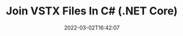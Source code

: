---
############################# Static ############################
layout: "auto-gen"
date: 2022-03-02T16:42:07
draft: false

############################# Head ############################
head_title: "Join VSTX Files into One in C# (.NET Core) - VSTX Merger"
head_description: "Join multiple VSTX files into a single file using C# .NET documents merger API. Join specific pages or page ranges from various documents to a single document."

############################# Header ############################
title: "Join VSTX Files In C# (.NET Core)"
description: "Join multiple VSTX files into a single file using C# .NET documents merger API. Join selected pages or page ranges from various source documents into a single resultant document."
bg_image: "https://cms.admin.containerize.com/templates/aspose/App_Themes/V3/images/bg/header1.png"
bg_overlay: false
button:
    enable: true
    icon: "fas fa-arrow-down"
    label: "Download Free Trial"
    link: "https://downloads.groupdocs.com/merger/net"

############################# SubMenu ############################
submenu:
    enable: true

    left:
        img_alt: "GroupDocs.Merger for .NET"
        image: "https://cms.admin.containerize.com/templates/groupdocs/images/product-logos/90x90-noborder/groupdocs-merger-net.png"
        product: "GroupDocs.Merger"
        platform: ".NET"

    middle:
        button:

            # button loop
            - link: "https://apireference.groupdocs.com/merger/net"
              text: "API Reference"

            # button loop
            - link: "https://github.com/groupdocs-merger"
              text: "Code Examples"

            # button loop
            - link: "https://products.groupdocs.app/merger/family"
              text: "Live Demos"

            # button loop
            - link: "https://purchase.groupdocs.com/pricing/merger/net"
              text: "Pricing"

    right:
        link_download: "https://downloads.groupdocs.com/merger"
        link_learn: "https://docs.groupdocs.com/merger/net"
        link_buy: "https://purchase.groupdocs.com"

############################# About ############################
about:
    enable: true
    title: "About GroupDocs.Merger for .NET API"
    content: |
        [GroupDocs.Merger for .NET](https://products.groupdocs.com/merger/net) offers a simple solution to safely Join & split between a wide range of document formats including PDF, Microsoft Office (Word, Excel, PowerPoint, OneNote), OpenDocument, HTML, images and many others within .NET applications. By adding just a few lines of the code, perform several document operations such as move, remove, rotate, swap, extract or change the orientation of pages within the documents. The documents merging API also supports previewing document pages as an image to analyse the document structure, formatting and content on the page.
        
        GroupDocs.Merger APIs are well supported on all major operating systems and platforms including .NET Framework, .NET Standard, .NET Core, Mono and Xamarin.

############################# Steps ############################
steps:
    enable: true
    title_left: "How to Join Multiple VSTX Files"
    content_left: |
        [GroupDocs.Merger](https://products.groupdocs.com/merger/net) makes it easy for .NET developers to join two or more VSTX files within their applications by implementing a few easy steps.

        *   Create new instance of <mark>**Merger**</mark> class and pass source document path as a constructor parameter.
        *   Call <mark>**Join**</mark> method of <mark>**Merger**</mark> class instance and pass second source document path.
        *   Call <mark>**Save**</mark> method of <mark>**Merger**</mark> class instance to save the merged document.
        
    title_right: "System Requirements"
    content_right: |
        GroupDocs.Merger for .NET APIs are supported on all major platforms and operating systems. Before executing the code below, please make sure that you have the following prerequisites installed on your system.

        *   Operating Systems: Microsoft Windows, Linux, MacOS
        *   Development Environments: Visual Studio, Xamarin, MonoDevelop
        *   Frameworks: .NET Framework, .NET Standard, .NET Core, Mono
        *   Download the latest version of GroupDocs.Merger for .NET from [Nuget](https://www.nuget.org/packages/GroupDocs.Merger)
        
    code: |
        ```cs
        // Join VSTX files using GroupDocs.Merger for .NET API
        // Instantiate Merger with input VSTX document
        using (Merger merger = new Merger("input1.vstx"))
        {
            // Call Join method of Merger class instance and pass second source document path
            merger.Join("input2.vstx");
            
            // Call Save method of Merger class instance to save merged document
            merger.Save("merged-file.vstx");
        }
        ```

############################# Demos ############################
demos:
    enable: true
    title: "Live Demos - Online App to Join Documents"
    content: |
        Join more than one VSTX files right now by visiting [GroupDocs.Merger Live Demos](https://products.groupdocs.app/merger/total) website.  
        The live demo has the following benefits
        
############################# About Formats ############################
about_formats:
    enable: true
    format:
        # format loop
        - icon: "far fa-file-alt"
          title: "About VSTX File Format"
          content: |
            Files with VSTX extensions are drawing template files created with Microsoft Visio 2013 and above. These VSTX files provide a starting point for creating Visio drawings, saved as VSDX files, with default layout and settings. In general, Visio files are used to create drawings that contain visual objects, flow charts, UML diagrams, information flow, organizational charts, software diagrams, network layout, database models, objects mapping, and other similar information.

          link: "https://docs.fileformat.com/image/vstx/"

############################# More Formats ############################
more_formats:
    enable: true
    title: "Joining Other Document Formats"
    content: |
        .NET documents merger API for file formats and images. Join some of the popular document formats together as stated below.
    format: 
        # format loop
        - name: "Join BMP Files"
          link: "https://products.groupdocs.com/merger/net/join/bmp/"
          description: "Bitmap File Format"

        # format loop
        - name: "Join CSV Files"
          link: "https://products.groupdocs.com/merger/net/join/csv/"
          description: "Comma Separated Values File"

        # format loop
        - name: "Join DOC Files"
          link: "https://products.groupdocs.com/merger/net/join/doc/"
          description: "Microsoft Word Document"

        # format loop
        - name: "Join DOCM Files"
          link: "https://products.groupdocs.com/merger/net/join/docm/"
          description: "Microsoft Word Macro-Enabled Document"

        # format loop
        - name: "Join DOCX Files"
          link: "https://products.groupdocs.com/merger/net/join/docx/"
          description: "Microsoft Word Open XML Document"

        # format loop
        - name: "Join DOT Files"
          link: "https://products.groupdocs.com/merger/net/join/dot/"
          description: "Microsoft Word Document Template"

        # format loop
        - name: "Join DOTM Files"
          link: "https://products.groupdocs.com/merger/net/join/dotm/"
          description: "Microsoft Word Macro-Enabled Template"

        # format loop
        - name: "Join DOTX Files"
          link: "https://products.groupdocs.com/merger/net/join/dotx/"
          description: "Word Open XML Document Template"

        # format loop
        - name: "Join EPUB Files"
          link: "https://products.groupdocs.com/merger/net/join/epub/"
          description: "Digital E-Book File Format"

        # format loop
        - name: "Join HTML Files"
          link: "https://products.groupdocs.com/merger/net/join/html/"
          description: "Hyper Text Markup Language"

        # format loop
        - name: "Join MHT Files"
          link: "https://products.groupdocs.com/merger/net/join/mht/"
          description: "MIME Encapsulation of Aggregate HTML"

        # format loop
        - name: "Join MHTML Files"
          link: "https://products.groupdocs.com/merger/net/join/mhtml/"
          description: "MIME Encapsulation of Aggregate HTML"

        # format loop
        - name: "Join ODP Files"
          link: "https://products.groupdocs.com/merger/net/join/odp/"
          description: "OpenDocument Presentation File Format"

        # format loop
        - name: "Join ODS Files"
          link: "https://products.groupdocs.com/merger/net/join/ods/"
          description: "Open Document Spreadsheet"

        # format loop
        - name: "Join ODT Files"
          link: "https://products.groupdocs.com/merger/net/join/odt/"
          description: "Open Document Text"

        # format loop
        - name: "Join OTP Files"
          link: "https://products.groupdocs.com/merger/net/join/otp/"
          description: "Origin Graph Template"

        # format loop
        - name: "Join OTT Files"
          link: "https://products.groupdocs.com/merger/net/join/ott/"
          description: "Open Document Template"

        # format loop
        - name: "Join PDF Files"
          link: "https://products.groupdocs.com/merger/net/join/pdf/"
          description: "Portable Document"

        # format loop
        - name: "Join PNG Files"
          link: "https://products.groupdocs.com/merger/net/join/png/"
          description: "Portable Network Graphic"

        # format loop
        - name: "Join POTM Files"
          link: "https://products.groupdocs.com/merger/net/join/potm/"
          description: "Microsoft PowerPoint Template"

        # format loop
        - name: "Join POTX Files"
          link: "https://products.groupdocs.com/merger/net/join/potx/"
          description: "Microsoft PowerPoint Open XML Template"

        # format loop
        - name: "Join PPS Files"
          link: "https://products.groupdocs.com/merger/net/join/pps/"
          description: "Microsoft PowerPoint Slide Show"

        # format loop
        - name: "Join PPSM Files"
          link: "https://products.groupdocs.com/merger/net/join/ppsm/"
          description: "Microsoft PowerPoint Slide Show"

        # format loop
        - name: "Join PPSX Files"
          link: "https://products.groupdocs.com/merger/net/join/ppsx/"
          description: "PowerPoint Open XML Slide Show"

        # format loop
        - name: "Join PPT Files"
          link: "https://products.groupdocs.com/merger/net/join/ppt/"
          description: "PowerPoint Presentation"

        # format loop
        - name: "Join PPTM Files"
          link: "https://products.groupdocs.com/merger/net/join/pptm/"
          description: "Microsoft PowerPoint Presentation"

        # format loop
        - name: "Join PPTX Files"
          link: "https://products.groupdocs.com/merger/net/join/pptx/"
          description: "PowerPoint Open XML Presentation"

        # format loop
        - name: "Join PS Files"
          link: "https://products.groupdocs.com/merger/net/join/ps/"
          description: "PostScript (PS)"

        # format loop
        - name: "Join RTF Files"
          link: "https://products.groupdocs.com/merger/net/join/rtf/"
          description: "Rich Text File Format"

        # format loop
        - name: "Join TEX Files"
          link: "https://products.groupdocs.com/merger/net/join/tex/"
          description: "LaTeX Source Document"

        # format loop
        - name: "Join TIF Files"
          link: "https://products.groupdocs.com/merger/net/join/tif/"
          description: "Tagged Image File Format"

        # format loop
        - name: "Join TIFF Files"
          link: "https://products.groupdocs.com/merger/net/join/tiff/"
          description: "Tagged Image File Format"

        # format loop
        - name: "Join TSV Files"
          link: "https://products.groupdocs.com/merger/net/join/tsv/"
          description: "Tab Separated Values File"

        # format loop
        - name: "Join TXT Files"
          link: "https://products.groupdocs.com/merger/net/join/txt/"
          description: "Plain Text File Format"

        # format loop
        - name: "Join VDX Files"
          link: "https://products.groupdocs.com/merger/net/join/vdx/"
          description: "Microsoft Visio XML Drawing File Format"

        # format loop
        - name: "Join VSDM Files"
          link: "https://products.groupdocs.com/merger/net/join/vsdm/"
          description: "Visio Macro-Enabled Drawing"

        # format loop
        - name: "Join VSDX Files"
          link: "https://products.groupdocs.com/merger/net/join/vsdx/"
          description: "Microsoft Visio File Format"

        # format loop
        - name: "Join VSSM Files"
          link: "https://products.groupdocs.com/merger/net/join/vssm/"
          description: "Microsoft Visio Macro Enabled File Format"

        # format loop
        - name: "Join VSSX Files"
          link: "https://products.groupdocs.com/merger/net/join/vssx/"
          description: "Visio Stencil File Format"

        # format loop
        - name: "Join VSTM Files"
          link: "https://products.groupdocs.com/merger/net/join/vstm/"
          description: "Visio Macro-Enabled Drawing Template"

        # format loop
        - name: "Join VSX Files"
          link: "https://products.groupdocs.com/merger/net/join/vsx/"
          description: "Vector Scalar Extension"

        # format loop
        - name: "Join VTX Files"
          link: "https://products.groupdocs.com/merger/net/join/vtx/"
          description: "Microsoft Visio Drawing Template"

        # format loop
        - name: "Join XLAM Files"
          link: "https://products.groupdocs.com/merger/net/join/xlam/"
          description: "Microsoft Excel Macro-Enabled Add-In"

        # format loop
        - name: "Join XLS Files"
          link: "https://products.groupdocs.com/merger/net/join/xls/"
          description: "Microsoft Excel Binary File Format"

        # format loop
        - name: "Join XLSB Files"
          link: "https://products.groupdocs.com/merger/net/join/xlsb/"
          description: "Microsoft Excel Binary Spreadsheet File"

        # format loop
        - name: "Join XLSM Files"
          link: "https://products.groupdocs.com/merger/net/join/xlsm/"
          description: "Microsoft Excel Macro-Enabled Spreadsheet"

        # format loop
        - name: "Join XLSX Files"
          link: "https://products.groupdocs.com/merger/net/join/xlsx/"
          description: "Microsoft Excel Open XML Spreadsheet"

        # format loop
        - name: "Join XLT Files"
          link: "https://products.groupdocs.com/merger/net/join/xlt/"
          description: "Microsoft Excel Template"

        # format loop
        - name: "Join XLTM Files"
          link: "https://products.groupdocs.com/merger/net/join/xltm/"
          description: "Microsoft Excel Macro-Enabled Template"

        # format loop
        - name: "Join XLTX Files"
          link: "https://products.groupdocs.com/merger/net/join/xltx/"
          description: "Microsoft Excel Open XML Template"

        # format loop
        - name: "Join XPS Files"
          link: "https://products.groupdocs.com/merger/net/join/xps/"
          description: "Open XML Paper Specification"



############################# Back to top ###############################
back_to_top:
    enable: true
---